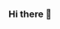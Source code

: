 ### Hi there 👋

<!--
**avinashdvv/avinashdvv** is a ✨ _special_ ✨ repository because its `README.md` (this file) appears on your GitHub profile.

Here are some ideas to get you started:

- 🔭 I’m currently working on ... Building products at @razorpay
- 🌱 I’m currently learning ... Designing, Product management, Building apps
- 📫 How to reach me: ... dvv.avinash@gmail.com
- ⚡ Fun fact: ... I love anime
-->
